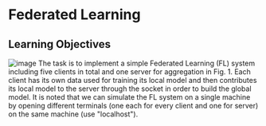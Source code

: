# Federated Learning
## Learning Objectives
![image](https://github.com/Alan4506/Federated-Learning/assets/62124408/f04e5c98-7e44-4220-98aa-867a1a6a0805)
The task is to implement a simple Federated Learning (FL) system including five clients in total and one server for aggregation in Fig. 1. Each client has its own data used for training its local model and then contributes its local model to the server through the socket in order to build the global model. It is noted that we can simulate the FL system on a single machine by opening different terminals (one each for every client and one for server) on the same machine (use "localhost").
